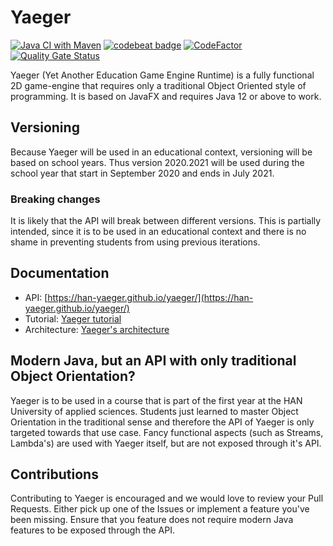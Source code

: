 # Yaeger 

[![Java CI with Maven](https://github.com/han-yaeger/yaeger/workflows/Java%20CI%20with%20Maven/badge.svg)](https://github.com/han-yaeger/yaeger/actions?query=workflow%3A%22Java+CI+with+Maven%22)
[![codebeat badge](https://codebeat.co/badges/e5806ed2-598a-4597-b85b-3940650927e3)](https://codebeat.co/projects/github-com-han-yaeger-yaeger-master)
[![CodeFactor](https://www.codefactor.io/repository/github/han-yaeger/yaeger/badge)](https://www.codefactor.io/repository/github/han-yaeger/yaeger)
[![Quality Gate Status](https://sonarcloud.io/api/project_badges/measure?project=han-yaeger_yaeger&metric=alert_status)](https://sonarcloud.io/dashboard?id=han-yaeger_yaeger)

Yaeger (Yet Another Education Game Engine Runtime) is a fully functional 2D game-engine that 
requires only a traditional Object Oriented style of programming. It is based on JavaFX and 
requires Java 12 or above to work.

## Versioning
Because Yaeger will be used in an educational context, versioning will be based on school years.
Thus version 2020.2021 will be used during the school year that start in September 2020 and ends in July 2021.

### Breaking changes
It is likely that the API will break between different versions. This is partially intended, since it is to
be used in an educational context and there is no shame in preventing students from using previous iterations.

## Documentation
* API: [https://han-yaeger.github.io/yaeger/](https://han-yaeger.github.io/yaeger/)
* Tutorial: [Yaeger tutorial](docs/tutorial.md)
* Architecture: [Yaeger's architecture](docs/architecture.md)

## Modern Java, but an API with only traditional Object Orientation?
Yaeger is to be used in a course that is part of the first year at the HAN University of applied sciences. Students
just learned to master Object Orientation in the traditional sense and therefore the API of Yaeger is only targeted 
towards that use case. Fancy functional aspects (such as Streams, Lambda's) are used with Yaeger itself, but are not 
exposed through it's API.

## Contributions
Contributing to Yaeger is encouraged and we would love to review your Pull Requests. Either
pick up one of the Issues or implement a feature you've been missing. Ensure that you feature does not require modern 
Java features to be exposed through the API. 

